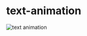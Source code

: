 ﻿# text-animation
![text animation](https://user-images.githubusercontent.com/111234791/202865244-b9832b22-899a-429f-b080-63f711ca1a95.jpg)
